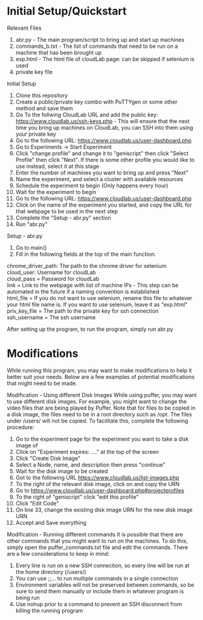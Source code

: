# Initial Setup/Quickstart

Relevant Files
1) abr.py - The main program/script to bring up and start up machines
2) commands_b.txt - The list of commands that need to be run on a machine that has been brought up
3) exp.html - The html file of cloudLab page: can be skipped if selenium is used
4) private key file

Initial Setup
1) Clone this repository 
2) Create a public/private key combo with PuTTYgen or some other method and save them
3) Go To the follwing CloudLab URL and add the public key: https://www.cloudlab.us/ssh-keys.php - This will ensure that the next time you bring up machines on CloudLab, you can SSH into them using your private key
4) Go to the following URL: https://www.cloudlab.us/user-dashboard.php
5) Go to Experiments -> Start Experiment 
6) Click "change profile" and change it to "geniscript" then click "Select Profile" then click "Next". If there is some other profile you would like to use instead, select it at this stage
7) Enter the number of machines you want to bring up and press "Next"
8) Name the experiment, and select a cluster with available resources
9) Schedule the experiment to begin (Only happens every hour)
10) Wait for the experiment to begin
11) Go to the following URL: https://www.cloudlab.us/user-dashboard.php
12) Click on the name of the experiment you started, and copy the URL for that webpage to be used in the next step 
13) Complete the "Setup - abr.py" section
14) Run "abr.py"

Setup - abr.py
1) Go to main()
2) Fill in the following fields at the top of the main function:

chrome_driver_path: The path to the chrome driver for selenium  
cloud_user: Username for cloudLab  
cloud_pass = Password for cloudLab  
link = Link to the webpage with list of machine IPs - This step can be automated in the future if a naming convention is established  
html_file = If you do not want to use selenium, rename this file to whatever your html file name is. If you want to use selenium, leave it as "exp.html"  
priv_key_file = The path to the private key for ssh connection  
ssh_username = The ssh username  

After setting up the program, to run the program, simply run abr.py

# Modifications
While running this program, you may want to make modifications to help it better suit your needs. Below are a few examples of potential modifications that might need to be made.

Modification - Using different Disk Images
While using puffer, you may want to use different disk images. For example, you might want to change the video files that are being played by Puffer. Note that for files to be copied in a disk image, the files need to be in a root directory such as /opt. The files under /users/<username> will not be copied. To facilitate this, complete the following procedure:
1) Go to the experiment page for the experiment you want to take a disk image of
2) Click on "Experiment expires: ...." at the top of the screen 
3) Click "Create Disk Image"
4) Select a Node, name, and description then press "continue"
5) Wait for the disk image to be created
6) Got to the following URL https://www.cloudlab.us/list-images.php
7) To the right of the relevant disk image, click on and copy the URN
8) Go to https://www.cloudlab.us/user-dashboard.php#projectprofiles
9) To the right of "geniscript" click "edit this profile"
10) Click "Edit Code"
11) On line 33, change the existing disk image URN for the new disk image URN
12) Accept and Save everything

Modification - Running different commands
It is possible that there are other commands that you might want to run on the machines. To do this, simply open the puffer_commands.txt file and edit the commands. There are a few considerations to keep in mind:
1) Every line is run on a new SSH connection, so every line will be run at the home directory (/users/<username>)
2) You can use <command>;<command>;<command>... to run multiple commands in a single connection 
3) Environment variables will not be preserved between commands, so be sure to send them manually or include them in whatever program is being run
4) Use nohup prior to a command to prevent an SSH disconnect from killing the running program
  
  
  
  
  
  
